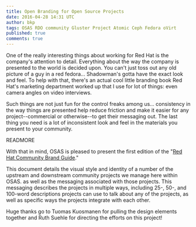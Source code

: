 ```yaml
---
title: Open Branding for Open Source Projects
date: 2016-04-28 14:31 UTC
author: bkp
tags: OSAS RDO community Gluster Project Atomic Ceph Fedora oVirt
published: true
comments: true
---
```

One of the really interesting things about working for Red Hat is the company's attention to detail. Everything about the way the company is presented to the world is decided upon. You can't just toss out any old picture of a guy in a red fedora... Shadowman's gotta have the exact look and feel. To help with that, there's an actual cool little branding book Red Hat's marketing department worked up that I use for lot of things: even camera angles on video interviews.

Such things are not just fun for the control freaks among us... consistency in the way things are presented help reduce friction and make it easier for any project--commercial or otherwise--to get their messaging out. The last thing you need is a lot of inconsistent look and feel in the materials you present to your community.

READMORE

With that in mind, OSAS is pleased to present the first edition of the "[Red Hat Community Brand Guide](http://community.redhat.com/brandguide/)."

This document details the visual style and identity of a number of the upstream and downstream community projects we manage here within OSAS. as well as the messaging associated with those projects. This messaging describes the projects in multiple ways, including 25-, 50-, and 100-word descriptions projects can use to talk about any of the projects, as well as specific ways the projects integrate with each other.

Huge thanks go to Tuomas Kuosmanen for pulling the design elements together and Ruth Suehle for directing the efforts on this project!
